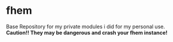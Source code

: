 # fhem

Base Repository for my private modules i did for my personal use.<br />
<b>Caution!! They may be dangerous and crash your fhem instance!</b>
